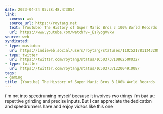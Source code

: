 ```yaml
---
date: 2023-04-24 05:38:48.473054
link:
  source: web
  source_url: https://roytang.net
  text: (Youtube) The History of Super Mario Bros 3 100% World Records
  url: https://www.youtube.com/watch?v=_EsFyogVvkw
source: web
syndicated:
- type: mastodon
  url: https://indieweb.social/users/roytang/statuses/110252178112432089
- type: twitter
  url: https://twitter.com/roytang/status/1650373710862508032/
- type: twitter
  url: https://twitter.com/roytang/status/1650373712200491008/
tags:
- gaming
title: (Youtube) The History of Super Mario Bros 3 100% World Records
---
```


I'm not into speedrunning myself because it involves two things I'm bad at: repetitive grinding and precise inputs. But I can appreciate the dedication and speedrunners have and enjoy videos like this one